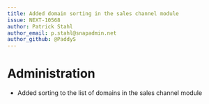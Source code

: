 ```yaml
---
title: Added domain sorting in the sales channel module
issue: NEXT-10568
author: Patrick Stahl
author_email: p.stahl@snapadmin.net 
author_github: @PaddyS
---
```

# Administration
* Added sorting to the list of domains in the sales channel module
